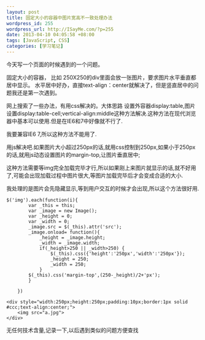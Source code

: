 ```yaml
--- 
layout: post
title: 固定大小的容器中图片宽高不一致处理办法
wordpress_id: 255
wordpress_url: http://ISayMe.com/?p=255
date: 2013-04-10 04:05:58 +08:00
tags: [JavaScript, CSS]
categories: [学习笔记]
---
```

今天写一个页面的时候遇到的一个问题。

固定大小的容器， 比如 250X250的div里面会放一张图片，要求图片水平垂直都居中显示。 水平居中好办，直接text-align：center就解决了，但是竖直居中的问题我还是第一次遇到。

网上搜索了一些办法，有用css解决的。大体思路 设置外容器display:table,图片设置display:table-cell;vertical-align:middle这种方法解决.这种方法在现代浏览器中基本可以使用.但是在IE6和7中好像就不行了.

我要兼容IE6 7,所以这种方法不能用了.

用js解决吧.如果图片大小超过250px的话,就用css控制到250px,如果小于250px的话,就用js动态设置图片的margin-top,让图片垂直居中;

这种方法需要等img完全加载完毕才行,所以如果刚上来图片就显示的话,就不好用了,可能会出现加载过程中图片很大,等图片加载完毕后才会变成合适的大小.

我处理的是图片会先隐藏显示,等到用户交互的时候才会出现,所以这个方法很好用.

    $('img').each(function(i){
            var _this = this;
            var _image = new Image();
            var _height = 0;
            var _width = 0;
            _image.src = $(_this).attr('src');
            _image.onload= function(){
                _height = _image.height;
                _width = _image.width;
                if(_height>250 || _width>250) {
                    $(_this).css({'height':'250px','width':'250px'});
                    _height = 250;
                    _width = 250;
                }
            $(_this).css('margin-top',(250-_height)/2+'px');
            }

        })

    <div style="width:250px;height:250px;padding:10px;border:1px solid #ccc;text-align:center;">
        <img src="a.jpg">
    </div>
    
无任何技术含量,记录一下,以后遇到类似的问题方便查找
